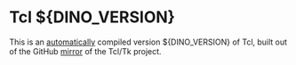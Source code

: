 # Tcl ${DINO_VERSION}

This is an [automatically][automation] compiled version ${DINO_VERSION} of Tcl, built
out of the GitHub [mirror] of the Tcl/Tk project.

  [mirror]: https://github.com/tcltk/tcl
  [automation]: ../.github/workflows/tcl.yml
